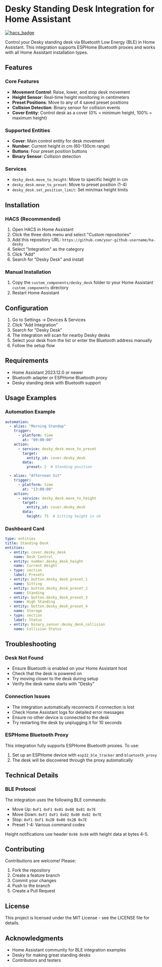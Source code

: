 # Desky Standing Desk Integration for Home Assistant

[![hacs_badge](https://img.shields.io/badge/HACS-Custom-41BDF5.svg)](https://github.com/hacs/integration)

Control your Desky standing desk via Bluetooth Low Energy (BLE) in Home Assistant. This integration supports ESPHome Bluetooth proxies and works with all Home Assistant installation types.

## Features

### Core Features
- **Movement Control**: Raise, lower, and stop desk movement
- **Height Sensor**: Real-time height monitoring in centimeters
- **Preset Positions**: Move to any of 4 saved preset positions
- **Collision Detection**: Binary sensor for collision events
- **Cover Entity**: Control desk as a cover (0% = minimum height, 100% = maximum height)

### Supported Entities
- **Cover**: Main control entity for desk movement
- **Number**: Current height in cm (60-130cm range)
- **Buttons**: Four preset position buttons
- **Binary Sensor**: Collision detection

### Services
- `desky_desk.move_to_height`: Move to specific height in cm
- `desky_desk.move_to_preset`: Move to preset position (1-4)
- `desky_desk.set_position_limit`: Set min/max height limits

## Installation

### HACS (Recommended)
1. Open HACS in Home Assistant
2. Click the three dots menu and select "Custom repositories"
3. Add this repository URL: `https://github.com/your-github-username/ha-desky`
4. Select "Integration" as the category
5. Click "Add"
6. Search for "Desky Desk" and install

### Manual Installation
1. Copy the `custom_components/desky_desk` folder to your Home Assistant `custom_components` directory
2. Restart Home Assistant

## Configuration

1. Go to Settings → Devices & Services
2. Click "Add Integration"
3. Search for "Desky Desk"
4. The integration will scan for nearby Desky desks
5. Select your desk from the list or enter the Bluetooth address manually
6. Follow the setup flow

## Requirements

- Home Assistant 2023.12.0 or newer
- Bluetooth adapter or ESPHome Bluetooth proxy
- Desky standing desk with Bluetooth support

## Usage Examples

### Automation Example
```yaml
automation:
  - alias: "Morning Standup"
    trigger:
      - platform: time
        at: "09:00:00"
    action:
      - service: desky_desk.move_to_preset
        target:
          entity_id: cover.desky_desk
        data:
          preset: 2  # Standing position

  - alias: "Afternoon Sit"
    trigger:
      - platform: time
        at: "13:00:00"
    action:
      - service: desky_desk.move_to_height
        target:
          entity_id: cover.desky_desk
        data:
          height: 75  # Sitting height in cm
```

### Dashboard Card
```yaml
type: entities
title: Standing Desk
entities:
  - entity: cover.desky_desk
    name: Desk Control
  - entity: number.desky_desk_height
    name: Current Height
  - type: section
    label: Presets
  - entity: button.desky_desk_preset_1
    name: Sitting
  - entity: button.desky_desk_preset_2
    name: Standing
  - entity: button.desky_desk_preset_3
    name: High Standing
  - entity: button.desky_desk_preset_4
    name: Storage
  - type: section
    label: Status
  - entity: binary_sensor.desky_desk_collision
    name: Collision Status
```

## Troubleshooting

### Desk Not Found
- Ensure Bluetooth is enabled on your Home Assistant host
- Check that the desk is powered on
- Try moving closer to the desk during setup
- Verify the desk name starts with "Desky"

### Connection Issues
- The integration automatically reconnects if connection is lost
- Check Home Assistant logs for detailed error messages
- Ensure no other device is connected to the desk
- Try restarting the desk by unplugging it for 10 seconds

### ESPHome Bluetooth Proxy
This integration fully supports ESPHome Bluetooth proxies. To use:
1. Set up an ESPHome device with `esp32_ble_tracker` and `bluetooth_proxy`
2. The desk will be discovered through the proxy automatically

## Technical Details

### BLE Protocol
The integration uses the following BLE commands:
- Move Up: `0xF1 0xF1 0x01 0x00 0x01 0x7E`
- Move Down: `0xF1 0xF1 0x02 0x00 0x02 0x7E`
- Stop: `0xF1 0xF1 0x2B 0x00 0x2B 0x7E`
- Preset 1-4: Various command codes

Height notifications use header `0x98 0x98` with height data at bytes 4-5.

## Contributing

Contributions are welcome! Please:
1. Fork the repository
2. Create a feature branch
3. Commit your changes
4. Push to the branch
5. Create a Pull Request

## License

This project is licensed under the MIT License - see the LICENSE file for details.

## Acknowledgments

- Home Assistant community for BLE integration examples
- Desky for making great standing desks
- Contributors and testers